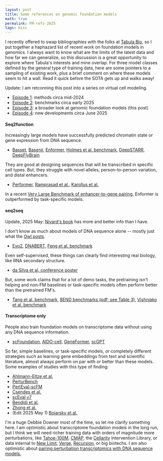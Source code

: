 ```yaml
---
layout: post
title: Some references on genomic foundation models
math: true
permalink: FM-refs-2025
tags: misc
---
```


I recently offered to swap bibliographies with the folks at [Tabula Bio](https://www.lesswrong.com/posts/SsLkxCxmkbBudLHQr/tabula-bio-towards-a-future-free-of-disease-and-looking-for), so I put together a haphazard list of recent work on foundation models in genomics. I always want to know what are the limits of the latest data and how far we can generalize, so this discussion is a great opportunity to explore where Tabula's interests and mine overlap. For three model classes defined by the general type of training data, here are some pointers to a sampling of existing work, plus a brief comment on where these models seem to hit a wall. Read it quick before the SOTA gets up and walks away!

Update: I am retconning this post into a series on virtual cell modeling. 

- [Episode 1](perturbation-methods): methods circa mid-2024
- [Episode 2](perturbation-benchmarks): benchmarks circa early 2025
- [Episode 3](FM-refs-2025): a broader look at genomic foundation models (this post)
- [Episode 4](virtual-cell-june-2025): new developments circa June 2025


#### Seq2function

Increasingly large models have successfully predicted chromatin state or gene expression from DNA sequence.

- [Basset](https://pmc.ncbi.nlm.nih.gov/articles/PMC4937568/), [Basenji](https://pmc.ncbi.nlm.nih.gov/articles/PMC5932613/), [Enformer](https://www.nature.com/articles/s41592-021-01252-x), [Holmes et al. benchmark](https://www.biorxiv.org/content/10.1101/2025.02.13.638190v1.full.pdf), [DeepSTARR](https://pubmed.ncbi.nlm.nih.gov/35551305/), [DeepFlyBrain](https://www.nature.com/articles/s41586-021-04262-z)

They are good at designing sequences that will be transcribed in specific cell types. But, they struggle with novel alleles, person-to-person variation, and distal enhancers. 

- [Performer](https://www.biorxiv.org/content/10.1101/2024.07.27.605449v1.full), [Ramprasad et al.](https://pmc.ncbi.nlm.nih.gov/articles/PMC11416237/), [Karollus et al.](https://genomebiology.biomedcentral.com/articles/10.1186/s13059-023-02899-9)

In a recent [Very Large Benchmark of enhancer-to-gene pairing](https://www.biorxiv.org/content/10.1101/2023.11.09.563812v1.full.pdf), Enformer is outperformed by task-specific models.

#### seq2seq

Update, 2025 May: [Nivard's book](https://michelnivard.github.io/biobook/Preamble1.html) has more and better info than I have. 

I don't know as much about models of DNA sequence alone -- mostly just what the [Owl posts](https://www.owlposting.com/p/a-socratic-dialogue-over-the-utility). 

- [Evo2](https://arcinstitute.org/news/blog/evo2), [DNABERT](https://academic.oup.com/bioinformatics/article/37/15/2112/6128680), [Feng et al. benchmark](https://www.biorxiv.org/content/10.1101/2024.08.16.608288v1)

Even self-supervised, these things can clearly find interesting real biology, like RNA secondary structure.

- [da Silva et al. conference poster](https://iscb.junolive.co/ISMB24/live/exhibitor/ismb2024_poster_1228)

But, some work claims that for a lot of demo tasks, the pretraining isn't helping and non-FM baselines or task-specific models often perform better than the pretrained FM's.

- [Tang et al. benchmark](https://www.biorxiv.org/content/10.1101/2024.02.29.582810v2.full), [BEND benchmarks (pdf; see Table 3)](https://dp-ai-application.oss-cn-zhangjiakou.aliyuncs.com/arxiv/pdf/2311.12570v4.pdf), [Vishniako et al. benchmark](https://www.biorxiv.org/content/10.1101/2024.12.18.628606v1)

#### Transcriptome only

People also train foundation models on transcriptome data without using any DNA sequence information.

- [scFoundation](https://www.nature.com/articles/s41592-024-02305-7), [AIDO-cell](https://www.biorxiv.org/content/10.1101/2024.11.28.625303v1.full), [GeneFormer](https://www.nature.com/articles/s41586-023-06139-9), [scGPT](https://www.nature.com/articles/s41592-024-02201-0#Sec14) 

So far, simple baselines, or task-specific models, or completely different strategies such as learning gene embeddings from text and scientific literature, almost always perform on par with or better than these models. Some examples of studies with this type of finding:

- [Ahlmann-Eltze et al.](https://www.biorxiv.org/content/10.1101/2024.09.16.613342v3)
- [PerturBench](https://arxiv.org/abs/2408.10609v1)
- [PertEval-scFM](https://www.biorxiv.org/content/10.1101/2024.10.02.616248v1) 
- [Csendes et al.](https://www.biorxiv.org/content/10.1101/2024.09.30.615843v1.full) 
- [scEval v7](https://www.biorxiv.org/content/10.1101/2023.09.08.555192v7)
- [Bendidi et al.](https://arxiv.org/html/2410.13956v1)
- [Zhong et al.](https://www.biorxiv.org/content/10.1101/2025.01.29.635607v1)
- (Edit 2025 May 1) [Boiarsky et al.](https://www.biorxiv.org/content/10.1101/2023.10.19.563100v1.full)

I'm a huge Debbie Downer most of the time, so let me clarify something here. I am optimistic about transcriptome foundation models in the long run, but I think we will need richer training data with orders of magnitude more perturbations, like [Tahoe-100M](https://www.biorxiv.org/content/10.1101/2025.02.20.639398v1), [CMAP](https://pubmed.ncbi.nlm.nih.gov/29195078/), the [Cellarity](https://cellarity.com/platform/) Intervention Library, or data internal to [New Limit](https://blog.newlimit.com/p/2025-newlimit-progress-update), [Verge](https://www.vergegenomics.com/approach), [Recursion](https://ir.recursion.com/static-files/0f025afe-fcd3-4b0d-be4a-c4cf5886b42e), or big biotechs. I am also optimistic about [pairing perturbation transcriptomics with DNA sequence models.](https://pmc.ncbi.nlm.nih.gov/articles/PMC11160683/.)